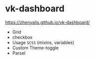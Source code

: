 # vk-dashboard
https://zhenyalis.github.io/vk-dashboard/
- Grid 
- checkbox
- Usage `SCSS` (mixins, variables)
- Сustom Theme-toggle
- Parsel
